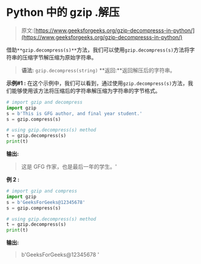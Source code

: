 # Python 中的 gzip .解压

> 原文:[https://www.geeksforgeeks.org/gzip-decompresss-in-python/](https://www.geeksforgeeks.org/gzip-decompresss-in-python/)

借助`**gzip.decompress(s)**`方法，我们可以使用`gzip.decompress(s)`方法将字符串的压缩字节解压缩为原始字符串。

> **语法:** `gzip.decompress(string)`
> **返回:**返回解压后的字符串。

**示例#1 :**
在这个示例中，我们可以看到，通过使用`gzip.decompress(s)`方法，我们能够使用该方法将压缩后的字符串解压缩为字符串的字节格式。

```py
# import gzip and decompress
import gzip
s = b'This is GFG author, and final year student.'
s = gzip.compress(s)

# using gzip.decompress(s) method
t = gzip.decompress(s)
print(t)
```

**输出:**

> 这是 GFG 作家，也是最后一年的学生。'

**例 2 :**

```py
# import gzip and compress
import gzip
s = b'GeeksForGeeks@12345678'
s = gzip.compress(s)

# using gzip.decompress(s) method
t = gzip.decompress(s)
print(t)
```

**输出:**

> b'GeeksForGeeks@12345678 '